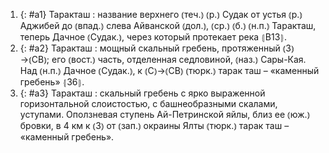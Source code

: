 ---
---

1. {: #a1} Таракташ
: название верхнего ⦅теч.⦆ ⦅р.⦆ Судак от устья ⦅р.⦆ Аджибей до ⦅впад.⦆ слева Айванской ⦅дол.⦆, ⦅ср.⦆ ⦅б.⦆ ⦅н.п.⦆ Таракташ, теперь Дачное ⦅Судак.⦆, через который протекает река ⦃В13⦄.
2. {: #a2} Таракташ
: мощный скальный гребень, протяженный ⦅З⦆→⦅СВ⦆; его ⦅вост.⦆ часть, отделенная седловиной, ⦅наз.⦆ Сары-Кая. Над ⦅н.п.⦆ Дачное ⦅Судак.⦆, к ⦅С⦆→⦅СВ⦆ ⦅тюрк.⦆ тарак таш – «каменный гребень» ⦃З6⦄.
3. {: #a3} Таракташ
: скальный гребень с ярко выраженной горизонтальной слоистостью, с башнеобразными скалами, уступами. Оползневая ступень Ай-Петринской яйлы, близ ее ⦅юж.⦆ бровки, в 4 км к ⦅З⦆ от ⦅зап.⦆ окраины Ялты ⦅тюрк.⦆ тарак таш – «каменный гребень».
